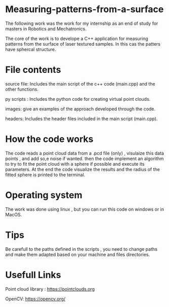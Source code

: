# Measuring-patterns-from-a-surface


The following work was the work for my internship as an end of study for masters in Robotics and Mechatronics.  

The core of the work is to develope a C++ application for measuring patterns from the surface of laser textured samples. In this cas the patters have sphercal structure.
      		
# File contents

source file: Includes the main script of the c++ code (main.cpp) and the other functions.  

py scripts : Includes the python code for creating virtual point clouds.   

images: give an examples of the approach developed through the code.   

headers: Includes the header files included in the main script (main.cpp).    


# How the code works
The code reads a point cloud data from a .pcd file (only) , visulaize this data points , and add so,e noise if wanted.
then the code implement an algorithm to try to fit the point cloud with a sphere if possible and execute its parameters. At the end the code visualize the results and the radius of the fitted sphere is printed to the terminal.

# Operating system
The work was done using linux , but you can run this code on windows or in MacOS.


# Tips
Be carefull to the paths defined in the scripts , you need to change paths and make them adapted based on your machine and files directories.

# Usefull Links 

Point cloud library : https://pointclouds.org   

OpenCV: https://opencv.org/
 
